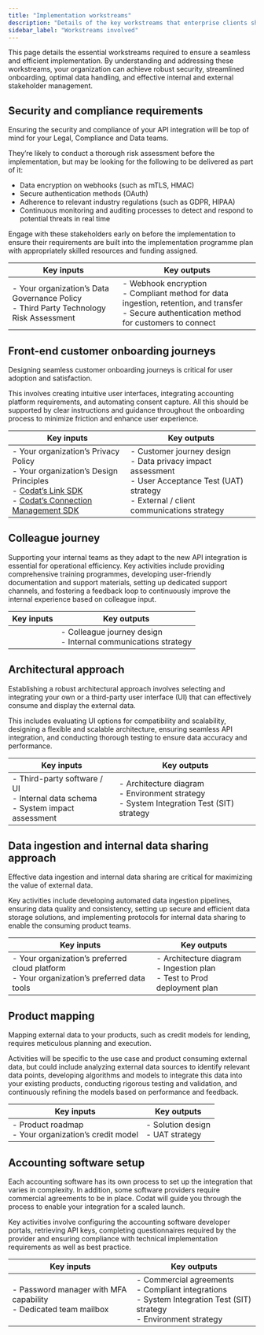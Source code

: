 ```yaml
---
title: "Implementation workstreams"
description: "Details of the key workstreams that enterprise clients should mobilize to set their Codat implementation up for success"
sidebar_label: "Workstreams involved"
---
```


This page details the essential workstreams required to ensure a seamless and efficient implementation. By understanding and addressing these workstreams, your organization can achieve robust security, streamlined onboarding, optimal data handling, and effective internal and external stakeholder management.
 
## Security and compliance requirements

Ensuring the security and compliance of your API integration will be top of mind for your Legal, Compliance and Data teams.

They’re likely to conduct a thorough risk assessment before the implementation, but may be looking for the following to be delivered as part of it: 

- Data encryption on webhooks (such as mTLS, HMAC) 
- Secure authentication methods (OAuth)
- Adherence to relevant industry regulations (such as GDPR, HIPAA)
- Continuous monitoring and auditing processes to detect and respond to potential threats in real time

Engage with these stakeholders early on before the implementation to ensure their requirements are built into the implementation programme plan with appropriately skilled resources and funding assigned.

| Key inputs | Key outputs |
| ----------- | ----------- |
| - Your organization’s Data Governance Policy <br/> - Third Party Technology Risk Assessment| - Webhook encryption <br/> - Compliant method for data ingestion, retention, and transfer <br/> - Secure authentication method for customers to connect|


## Front-end customer onboarding journeys

Designing seamless customer onboarding journeys is critical for user adoption and satisfaction. 

This involves creating intuitive user interfaces, integrating accounting platform requirements, and automating consent capture. All this should be supported by clear instructions and guidance throughout the onboarding process to minimize friction and enhance user experience.

| Key inputs | Key outputs |
| ----------- | ----------- |
| - Your organization’s Privacy Policy <br/> - Your organization’s Design Principles <br/> - [Codat’s Link SDK](/auth-flow/overview) <br/> - [Codat’s Connection Management SDK](/auth-flow/optimize/connection-management)| - Customer journey design <br/> - Data privacy impact assessment <br/> - User Acceptance Test (UAT) strategy <br/> - External / client communications strategy|

## Colleague journey

Supporting your internal teams as they adapt to the new API integration is essential for operational efficiency. Key activities include providing comprehensive training programmes, developing user-friendly documentation and support materials, setting up dedicated support channels, and fostering a feedback loop to continuously improve the internal experience based on colleague input.

| Key inputs | Key outputs |
| ----------- | ----------- |
| | - Colleague journey design <br/> - Internal communications strategy|
 
## Architectural approach

Establishing a robust architectural approach involves selecting and integrating your own or a third-party user interface (UI) that can effectively consume and display the external data. 

This includes evaluating UI options for compatibility and scalability, designing a flexible and scalable architecture, ensuring seamless API integration, and conducting thorough testing to ensure data accuracy and performance.

| Key inputs | Key outputs |
| ----------- | ----------- |
| - Third-party software / UI <br/> - Internal data schema <br/> - System impact assessment| - Architecture diagram <br/> - Environment strategy <br/> - System Integration Test (SIT) strategy|

## Data ingestion and internal data sharing approach

Effective data ingestion and internal data sharing are critical for maximizing the value of external data. 

Key activities include developing automated data ingestion pipelines, ensuring data quality and consistency, setting up secure and efficient data storage solutions, and implementing protocols for internal data sharing to enable the consuming product teams.

| Key inputs | Key outputs |
| ----------- | ----------- |
| - Your organization’s preferred cloud platform <br/> - Your organization’s preferred data tools| - Architecture diagram <br/> - Ingestion plan <br/> - Test to Prod deployment plan|

## Product mapping

Mapping external data to your products, such as credit models for lending, requires meticulous planning and execution. 

Activities will be specific to the use case and product consuming external data, but could include analyzing external data sources to identify relevant data points, developing algorithms and models to integrate this data into your existing products, conducting rigorous testing and validation, and continuously refining the models based on performance and feedback.

| Key inputs | Key outputs |
| ----------- | ----------- |
| - Product roadmap <br/> - Your organization’s credit model| - Solution design <br/> - UAT strategy|

## Accounting software setup

Each accounting software has its own process to set up the integration that varies in complexity. In addition, some software providers require commercial agreements to be in place. Codat will guide you through the process to enable your integration for a scaled launch.

Key activities involve configuring the accounting software developer portals, retrieving API keys, completing questionnaires required by the provider and ensuring compliance with technical implementation requirements as well as best practice.

| Key inputs | Key outputs |
| ----------- | ----------- |
| - Password manager with MFA capability <br/> - Dedicated team mailbox| - Commercial agreements <br/> - Compliant integrations <br/> - System Integration Test (SIT) strategy <br/> - Environment strategy|